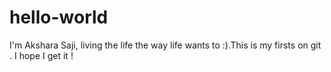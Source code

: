 # hello-world
I'm Akshara Saji, living the life the way life wants to :).This is my firsts on git . I hope I get it ! 
